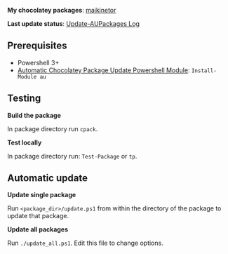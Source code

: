 **My chocolatey packages**: [majkinetor](https://chocolatey.org/profiles/majkinetor)

**Last update status**: [Update-AUPackages Log](https://gist.github.com/majkinetor/181b18886fdd363158064baf817fa2ff)

Prerequisites
-------------

- Powershell 3+
- [Automatic Chocolatey Package Update Powershell Module](https://github.com/majkinetor/au): `Install-Module au`

Testing
-------

**Build the package**

In package directory run `cpack`.

**Test locally**

In package directory run: `Test-Package` or `tp`.


Automatic update
----------------

**Update single package**

Run `<package_dir>/update.ps1` from within the directory of the package to update that package.

**Update all packages**

Run `./update_all.ps1`. Edit this file to change options.
